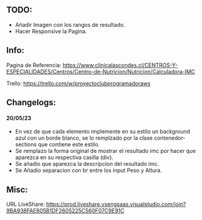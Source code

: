 
## TODO:
- Añadir Imagen con los rangos de resultado.
- Hacer Responsive la Pagina.


## Info:

Pagina de Referencia: https://www.clinicalascondes.cl/CENTROS-Y-ESPECIALIDADES/Centros/Centro-de-Nutricion/Nutricion/Calculadora-IMC

Trello: https://trello.com/w/proyectoclubprogramadoraws

## Changelogs:
#### 20/05/23
- En vez de que cada elemento implemente en su estilo un background azul con un borde blanco, se lo remplzado por la clase contenedor-sections que contiene este estilo.
- Se remplazo la forma original de mostrar el resultado imc por hacer que aparezca en su respectiva casilla (div).
- Se añadio que aparezca la descripcion del resultado imc.
- Se Añadio separacion con br entre los input Peso y Altura.

## Misc:

URL LiveShare: https://prod.liveshare.vsengsaas.visualstudio.com/join?9BA938FAE805B1DF2605225C560F07C9E91C

